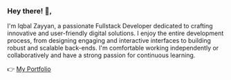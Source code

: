 ### Hey there! 👋,

I'm Iqbal Zayyan, a passionate Fullstack Developer dedicated to crafting innovative and user-friendly digital solutions. I enjoy the entire development process, from designing engaging and interactive interfaces to building robust and scalable back-ends. I'm comfortable working independently or collaboratively and have a strong passion for continuous learning.

 👉 [My Portfolio](https://www.miqbalzayyn.my.id/)
